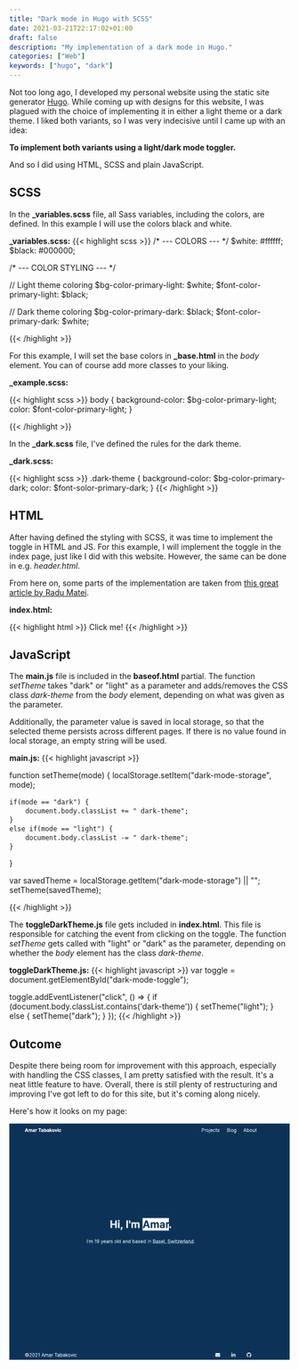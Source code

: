 ```yaml
---
title: "Dark mode in Hugo with SCSS"
date: 2021-03-21T22:17:02+01:00
draft: false
description: "My implementation of a dark mode in Hugo."
categories: ["Web"]
keywords: ["hugo", "dark"]
---
```


Not too long ago, I developed my personal website using the static site generator [Hugo](https://gohugo.io/). While coming up with designs for this website, I was plagued with the choice of implementing it in either a light theme or a dark theme. I liked both variants, so I was very indecisive until I came up with an idea: 

**To implement both variants using a light/dark mode toggler.**

And so I did using HTML, SCSS and plain JavaScript.

## SCSS

In the **_variables.scss** file, all Sass variables, including the colors, are defined. In this example I will use the colors black and white.

**_variables.scss:**
{{< highlight scss >}}
/* --- COLORS --- */
$white: #ffffff;
$black: #000000;

/* --- COLOR STYLING --- */

// Light theme coloring
$bg-color-primary-light: $white;
$font-color-primary-light: $black;

// Dark theme coloring
$bg-color-primary-dark: $black;
$font-color-primary-dark: $white;

{{< /highlight >}}

For this example, I will set the base colors in **_base.html** in the *body* element. You can of course add more classes to your liking.

**_example.scss:**

{{< highlight scss >}}
body {
    background-color: $bg-color-primary-light;
    color: $font-color-primary-light;
}

{{< /highlight >}}

In the **_dark.scss** file, I've defined the rules for the dark theme.

**_dark.scss:**

{{< highlight scss >}}
.dark-theme {
    background-color: $bg-color-primary-dark;
    color: $font-solor-primary-dark;
}
{{< /highlight >}}

## HTML
After having defined the styling with SCSS, it was time to implement the toggle in HTML and JS. For this example, I will implement the toggle in the index page, just like I did with this website. However, the same can be done in e.g. *header.html*.

From here on, some parts of the implementation are taken from [this great article by Radu Matei](https://radu-matei.com/blog/dark-mode/).

**index.html:**

{{< highlight html >}}
<span id="dark-mode-toggle">Click me!</span>
{{< /highlight >}}

## JavaScript

The **main.js** file is included in the **baseof.html** partial. The function *setTheme* takes "dark" or "light" as a parameter and adds/removes the CSS class *dark-theme* from the *body* element, depending on what was given as the parameter. 

Additionally, the parameter value is saved in local storage, so that the selected theme persists across different pages. If there is no value found in local storage, an empty string will be used.

**main.js:**
{{< highlight javascript >}}

function setTheme(mode) {
    localStorage.setItem("dark-mode-storage", mode);

    if(mode == "dark") {
        document.body.classList += " dark-theme";
    }
    else if(mode == "light") {
        document.body.classList -= " dark-theme";
    }
}

var savedTheme = localStorage.getItem("dark-mode-storage") || "";
setTheme(savedTheme);

{{< /highlight >}}

The **toggleDarkTheme.js** file gets included in **index.html**. This file is responsible for catching the event from clicking on the toggle. The function *setTheme* gets called with "light" or "dark" as the parameter, depending on whether the *body* element has the class *dark-theme*.

**toggleDarkTheme.js:**
{{< highlight javascript >}}
var toggle = document.getElementById("dark-mode-toggle");

toggle.addEventListener("click", () => {
    if (document.body.classList.contains('dark-theme')) {
        setTheme("light");
    } else {
        setTheme("dark");
    }
});
{{< /highlight >}}

## Outcome

Despite there being room for improvement with this approach, especially with handling the CSS classes, I am pretty satisfied with the result. It's a neat little feature to have. Overall, there is still plenty of restructuring and improving I've got left to do for this site, but it's coming along nicely.

Here's how it looks on my page:

![My site](imgs/amar-site-dark.gif)



